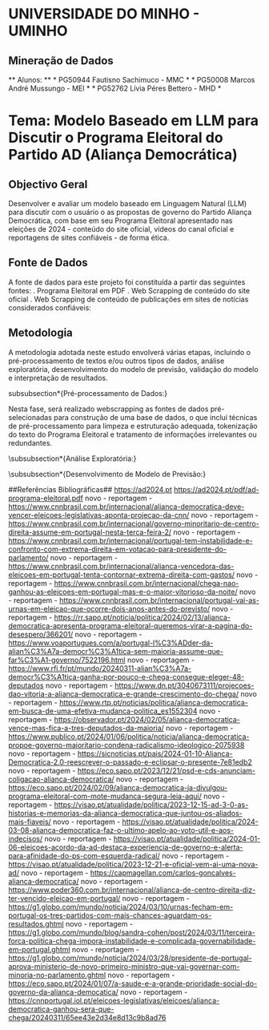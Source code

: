 # UNIVERSIDADE DO MINHO - UMINHO
## Mineração de Dados
** Alunos: **
    * PG50944 Fautisno Sachimuco - MMC *
    * PG50008 Marcos André Mussungo - MEI *
    * PG52762 Lívia Péres Bettero - MHD *


# Tema: Modelo Baseado em LLM para Discutir o Programa Eleitoral do Partido AD (Aliança Democrática)

## Objectivo Geral
Desenvolver e avaliar um modelo baseado em Linguagem Natural (LLM) para discutir com o usuário o as propostas de governo do Partido Aliança Democrática, com base em seu Programa Eleitoral apresentado nas eleições de 2024 - conteúdo do site oficial, vídeos do canal oficial e reportagens de sites confiáveis - de forma ética.

## Fonte de Dados
A fonte de dados para este projeto foi constituída a partir das seguintes fontes:
  . Programa Eleitoral em PDF
  . Web Scrapping de conteúdo do site oficial
  . Web Scrapping de conteúdo de publicações em sites de notícias considerados confiáveis:

## Metodologia
A metodologia adotada neste estudo envolverá várias etapas, incluindo o pré-processamento de textos e/ou outros tipos de dados, análise exploratória, desenvolvimento do modelo de previsão, validação do modelo e interpretação de resultados.

subsubsection*{Pré-processamento de Dados:}

Nesta fase, será realizado webscrapping as fontes de dados pré-selecionadas para construção de uma base de dados, o que inclui técnicas de pré-processamento para limpeza e estruturação adequada, tokenização do texto do Programa Eleitoral e tratamento de informações irrelevantes ou redundantes.

\subsubsection*{Análise Exploratória:}


\subsubsection*{Desenvolvimento de Modelo de Previsão:}


##Referências Bibliográficas##
          https://ad2024.pt
          https://ad2024.pt/pdf/ad-programa-eleitoral.pdf
          novo - reportagem - https://www.cnnbrasil.com.br/internacional/alianca-democratica-deve-vencer-eleicoes-legislativas-aponta-projecao-da-cnn/
          novo - reportagem - https://www.cnnbrasil.com.br/internacional/governo-minoritario-de-centro-direita-assume-em-portugal-nesta-terca-feira-2/
          novo - reportagem - https://www.cnnbrasil.com.br/internacional/portugal-tem-instabilidade-e-confronto-com-extrema-direita-em-votacao-para-presidente-do-parlamento/
          novo - reportagem - https://www.cnnbrasil.com.br/internacional/alianca-vencedora-das-eleicoes-em-portugal-tenta-contornar-extrema-direita-com-gastos/
          novo - reportagem - https://www.cnnbrasil.com.br/internacional/chega-nao-ganhou-as-eleicoes-em-portugal-mas-e-o-maior-vitorioso-da-noite/
          novo - reportagem - https://www.cnnbrasil.com.br/internacional/portugal-vai-as-urnas-em-eleicao-que-ocorre-dois-anos-antes-do-previsto/
          novo - reportagem - https://rr.sapo.pt/noticia/politica/2024/02/13/alianca-democratica-apresenta-programa-eleitoral-queremos-virar-a-pagina-do-desespero/366201/
          novo - reportagem - https://www.voaportugues.com/a/portugal-l%C3%ADder-da-alian%C3%A7a-democr%C3%A1tica-sem-maioria-assume-que-far%C3%A1-governo/7522196.html
          novo - reportagem - https://www.rfi.fr/pt/mundo/20240311-alian%C3%A7a-democr%C3%A1tica-ganha-por-pouco-e-chega-consegue-eleger-48-deputados
          novo - reportagem - https://www.dn.pt/3040673111/projecoes-dao-vitoria-a-alianca-democratica-e-grande-crescimento-do-chega/
          novo - reportagem - https://www.rtp.pt/noticias/politica/alianca-democratica-em-busca-de-uma-efetiva-mudanca-politica_es1552304
          novo - reportagem - https://observador.pt/2024/02/05/alianca-democratica-vence-mas-fica-a-tres-deputados-da-maioria/
          novo - reportagem - https://www.publico.pt/2024/01/06/politica/noticia/alianca-democratica-propoe-governo-maioritario-condena-radicalismo-ideologico-2075938
          novo - reportagem - https://sicnoticias.pt/pais/2024-01-10-Alianca-Democratica-2.0-reescrever-o-passado-e-eclipsar-o-presente-7e81edb2
          novo - reportagem - https://eco.sapo.pt/2023/12/21/psd-e-cds-anunciam-coligacao-alianca-democratica/
          novo - reportagem - https://eco.sapo.pt/2024/02/09/alianca-democratica-ja-divulgou-programa-eleitoral-com-mote-mudanca-segura-leia-aqui/
          novo - reportagem - https://visao.pt/atualidade/politica/2023-12-15-ad-3-0-as-historias-e-memorias-da-alianca-democratica-que-juntou-os-aliados-mais-fiaveis/
          novo - reportagem - https://visao.pt/atualidade/politica/2024-03-08-alianca-democratica-faz-o-ultimo-apelo-ao-voto-util-e-aos-indecisos/
          novo - reportagem - https://visao.pt/atualidade/politica/2024-01-06-eleicoes-acordo-da-ad-destaca-experiencia-de-governo-e-alerta-para-afinidade-do-ps-com-esquerda-radical/
          novo - reportagem - https://visao.pt/atualidade/politica/2023-12-21-e-oficial-vem-ai-uma-nova-ad/
          novo - reportagem - https://capmagellan.com/carlos-goncalves-alianca-democratica/
          novo - reportagem - https://www.poder360.com.br/internacional/alianca-de-centro-direita-diz-ter-vencido-eleicao-em-portugal/
          novo - reportagem - https://g1.globo.com/mundo/noticia/2024/03/10/urnas-fecham-em-portugal-os-tres-partidos-com-mais-chances-aguardam-os-resultados.ghtml
          novo - reportagem - https://g1.globo.com/mundo/blog/sandra-cohen/post/2024/03/11/terceira-forca-politica-chega-impora-instabilidade-e-complicada-governabilidade-em-portugal.ghtml
          novo - reportagem - https://g1.globo.com/mundo/noticia/2024/03/28/presidente-de-portugal-aprova-ministerio-de-novo-primeiro-ministro-que-vai-governar-com-minoria-no-parlamento.ghtml
          novo - reportagem - https://eco.sapo.pt/2024/01/07/a-saude-e-a-grande-prioridade-social-do-governo-da-alianca-democatica/
          novo - reportagem - https://cnnportugal.iol.pt/eleicoes-legislativas/eleicoes/alianca-democratica-ganhou-sera-que-chega/20240311/65ee43e2d34e8d13c9b8ad76
